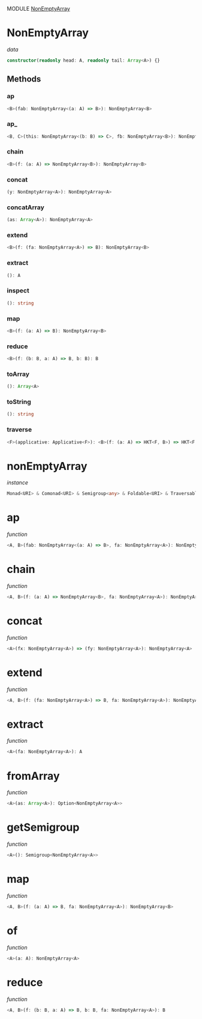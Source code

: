 MODULE [NonEmptyArray](https://github.com/gcanti/fp-ts/blob/master/src/NonEmptyArray.ts)

# NonEmptyArray

_data_

```ts
constructor(readonly head: A, readonly tail: Array<A>) {}
```

## Methods

### ap

```ts
<B>(fab: NonEmptyArray<(a: A) => B>): NonEmptyArray<B>
```

### ap_

```ts
<B, C>(this: NonEmptyArray<(b: B) => C>, fb: NonEmptyArray<B>): NonEmptyArray<C>
```

### chain

```ts
<B>(f: (a: A) => NonEmptyArray<B>): NonEmptyArray<B>
```

### concat

```ts
(y: NonEmptyArray<A>): NonEmptyArray<A>
```

### concatArray

```ts
(as: Array<A>): NonEmptyArray<A>
```

### extend

```ts
<B>(f: (fa: NonEmptyArray<A>) => B): NonEmptyArray<B>
```

### extract

```ts
(): A
```

### inspect

```ts
(): string
```

### map

```ts
<B>(f: (a: A) => B): NonEmptyArray<B>
```

### reduce

```ts
<B>(f: (b: B, a: A) => B, b: B): B
```

### toArray

```ts
(): Array<A>
```

### toString

```ts
(): string
```

### traverse

```ts
<F>(applicative: Applicative<F>): <B>(f: (a: A) => HKT<F, B>) => HKT<F, NonEmptyArray<B>>
```

# nonEmptyArray

_instance_

```ts
Monad<URI> & Comonad<URI> & Semigroup<any> & Foldable<URI> & Traversable<URI>
```

# ap

_function_

```ts
<A, B>(fab: NonEmptyArray<(a: A) => B>, fa: NonEmptyArray<A>): NonEmptyArray<B>
```

# chain

_function_

```ts
<A, B>(f: (a: A) => NonEmptyArray<B>, fa: NonEmptyArray<A>): NonEmptyArray<B>
```

# concat

_function_

```ts
<A>(fx: NonEmptyArray<A>) => (fy: NonEmptyArray<A>): NonEmptyArray<A>
```

# extend

_function_

```ts
<A, B>(f: (fa: NonEmptyArray<A>) => B, fa: NonEmptyArray<A>): NonEmptyArray<B>
```

# extract

_function_

```ts
<A>(fa: NonEmptyArray<A>): A
```

# fromArray

_function_

```ts
<A>(as: Array<A>): Option<NonEmptyArray<A>>
```

# getSemigroup

_function_

```ts
<A>(): Semigroup<NonEmptyArray<A>>
```

# map

_function_

```ts
<A, B>(f: (a: A) => B, fa: NonEmptyArray<A>): NonEmptyArray<B>
```

# of

_function_

```ts
<A>(a: A): NonEmptyArray<A>
```

# reduce

_function_

```ts
<A, B>(f: (b: B, a: A) => B, b: B, fa: NonEmptyArray<A>): B
```
